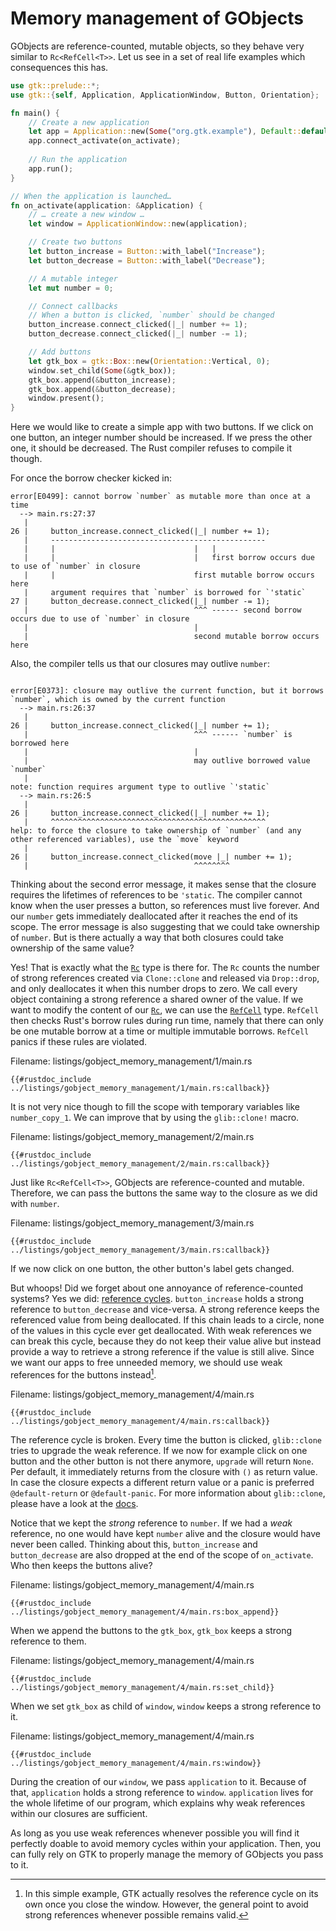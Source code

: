 # Memory management of GObjects

GObjects are reference-counted, mutable objects, so they behave very similar to `Rc<RefCell<T>>`.
Let us see in a set of real life examples which consequences this has.

```rust ,no_run,compile_fail
use gtk::prelude::*;
use gtk::{self, Application, ApplicationWindow, Button, Orientation};

fn main() {
    // Create a new application
    let app = Application::new(Some("org.gtk.example"), Default::default());
    app.connect_activate(on_activate);
    
    // Run the application
    app.run();
}

// When the application is launched…
fn on_activate(application: &Application) {
    // … create a new window …
    let window = ApplicationWindow::new(application);

    // Create two buttons
    let button_increase = Button::with_label("Increase");
    let button_decrease = Button::with_label("Decrease");

    // A mutable integer
    let mut number = 0;

    // Connect callbacks
    // When a button is clicked, `number` should be changed
    button_increase.connect_clicked(|_| number += 1);
    button_decrease.connect_clicked(|_| number -= 1);

    // Add buttons
    let gtk_box = gtk::Box::new(Orientation::Vertical, 0);
    window.set_child(Some(&gtk_box));
    gtk_box.append(&button_increase);
    gtk_box.append(&button_decrease);
    window.present();
}
```
Here we would like to create a simple app with two buttons.
If we click on one button, an integer number should be increased. If we press the other one, it should be decreased.
The Rust compiler refuses to compile it though.

For once the borrow checker kicked in:
```console
error[E0499]: cannot borrow `number` as mutable more than once at a time
  --> main.rs:27:37
   |
26 |     button_increase.connect_clicked(|_| number += 1);
   |     ------------------------------------------------
   |     |                               |   |
   |     |                               |   first borrow occurs due to use of `number` in closure
   |     |                               first mutable borrow occurs here
   |     argument requires that `number` is borrowed for `'static`
27 |     button_decrease.connect_clicked(|_| number -= 1);
   |                                     ^^^ ------ second borrow occurs due to use of `number` in closure
   |                                     |
   |                                     second mutable borrow occurs here
```
Also, the compiler tells us that our closures may outlive `number`:
```console

error[E0373]: closure may outlive the current function, but it borrows `number`, which is owned by the current function
  --> main.rs:26:37
   |
26 |     button_increase.connect_clicked(|_| number += 1);
   |                                     ^^^ ------ `number` is borrowed here
   |                                     |
   |                                     may outlive borrowed value `number`
   |
note: function requires argument type to outlive `'static`
  --> main.rs:26:5
   |
26 |     button_increase.connect_clicked(|_| number += 1);
   |     ^^^^^^^^^^^^^^^^^^^^^^^^^^^^^^^^^^^^^^^^^^^^^^^^
help: to force the closure to take ownership of `number` (and any other referenced variables), use the `move` keyword
   |
26 |     button_increase.connect_clicked(move |_| number += 1);
   |                                     ^^^^^^^^
```
Thinking about the second error message, it makes sense that the closure requires the lifetimes of references to be `'static`.
The compiler cannot know when the user presses a button, so references must live forever.
And our `number` gets immediately deallocated after it reaches the end of its scope.
The error message is also suggesting that we could take ownership of `number`.
But is there actually a way that both closures could take ownership of the same value?

Yes! That is exactly what the [`Rc`](https://doc.rust-lang.org/std/rc/struct.Rc.html) type is there for.
The `Rc` counts the number of strong references created via `Clone::clone` and released via `Drop::drop`, and only deallocates it when this number drops to zero.
We call every object containing a strong reference a shared owner of the value.
If we want to modify the content of our [`Rc`](https://doc.rust-lang.org/std/rc/struct.Rc.html),
we can use the [`RefCell`](https://doc.rust-lang.org/std/cell/struct.RefCell.html) type.
`RefCell` then checks Rust's borrow rules during run time, namely that there can only be one mutable borrow at a time or multiple immutable borrows.
`RefCell` panics if these rules are violated.

<span class="filename">Filename: listings/gobject_memory_management/1/main.rs</span>

```rust,no_run
{{#rustdoc_include ../listings/gobject_memory_management/1/main.rs:callback}}
```

It is not very nice though to fill the scope with temporary variables like `number_copy_1`.
We can improve that by using the `glib::clone!` macro.

<span class="filename">Filename: listings/gobject_memory_management/2/main.rs</span>

```rust,no_run
{{#rustdoc_include ../listings/gobject_memory_management/2/main.rs:callback}}
```

Just like `Rc<RefCell<T>>`, GObjects are reference-counted and mutable.
Therefore, we can pass the buttons the same way to the closure as we did with `number`.

<span class="filename">Filename: listings/gobject_memory_management/3/main.rs</span>

```rust,no_run
{{#rustdoc_include ../listings/gobject_memory_management/3/main.rs:callback}}
```
If we now click on one button, the other button's label gets changed.

But whoops!
Did we forget about one annoyance of reference-counted systems?
Yes we did: [reference cycles](https://doc.rust-lang.org/book/ch15-06-reference-cycles.html).
`button_increase` holds a strong reference to `button_decrease` and vice-versa.
A strong reference keeps the referenced value from being deallocated.
If this chain leads to a circle, none of the values in this cycle ever get deallocated.
With weak references we can break this cycle, because they do not keep their value alive but instead provide a way to retrieve a strong reference if the value is still alive.
Since we want our apps to free unneeded memory, we should use weak references for the buttons instead[^1].

<span class="filename">Filename: listings/gobject_memory_management/4/main.rs</span>

```rust,no_run
{{#rustdoc_include ../listings/gobject_memory_management/4/main.rs:callback}}
```

The reference cycle is broken.
Every time the button is clicked, `glib::clone` tries to upgrade the weak reference.
If we now for example click on one button and the other button is not there anymore, `upgrade` will return `None`.
Per default, it immediately returns from the closure with `()` as return value.
In case the closure expects a different return value or a panic is preferred `@default-return` or `@default-panic`.
For more information about `glib::clone`, please have a look at the [docs](https://docs.rs/glib/latest/glib/macro.clone.html).

Notice that we kept the *strong* reference to `number`.
If we had a *weak* reference, no one would have kept `number` alive and the closure would have never been called.
Thinking about this, `button_increase` and `button_decrease` are also dropped at the end of the scope of `on_activate`.
Who then keeps the buttons alive?

<span class="filename">Filename: listings/gobject_memory_management/4/main.rs</span>

```rust,no_run
{{#rustdoc_include ../listings/gobject_memory_management/4/main.rs:box_append}}
```

When we append the buttons to the `gtk_box`, `gtk_box` keeps a strong reference to them.

<span class="filename">Filename: listings/gobject_memory_management/4/main.rs</span>

```rust,no_run
{{#rustdoc_include ../listings/gobject_memory_management/4/main.rs:set_child}}
```

When we set `gtk_box` as child of `window`, `window` keeps a strong reference to it.

<span class="filename">Filename: listings/gobject_memory_management/4/main.rs</span>

```rust,no_run
{{#rustdoc_include ../listings/gobject_memory_management/4/main.rs:window}}
```

During the creation of our `window`, we pass `application` to it.
Because of that, `application` holds a strong reference to `window`.
`application` lives for the whole lifetime of our program, which explains why weak references within our closures are sufficient.

As long as you use weak references whenever possible you will find it perfectly doable to avoid memory cycles within your application.
Then, you can fully rely on GTK to properly manage the memory of GObjects you pass to it.

[^1]: In this simple example, GTK actually resolves the reference cycle on its own once you close the window.
However, the general point to avoid strong references whenever possible remains valid.
